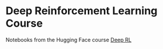 # Deep Reinforcement Learning Course

Notebooks from the Hugging Face course [Deep RL](https://huggingface.co/learn/deep-rl-course/unit0/introduction)
